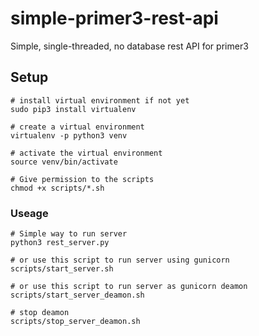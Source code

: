 # simple-primer3-rest-api
Simple, single-threaded, no database rest API for primer3

## Setup
```shell
# install virtual environment if not yet
sudo pip3 install virtualenv

# create a virtual environment
virtualenv -p python3 venv

# activate the virtual environment
source venv/bin/activate

# Give permission to the scripts
chmod +x scripts/*.sh
```

### Useage
```shell
# Simple way to run server
python3 rest_server.py

# or use this script to run server using gunicorn
scripts/start_server.sh

# or use this script to run server as gunicorn deamon
scripts/start_server_deamon.sh

# stop deamon
scripts/stop_server_deamon.sh
```

